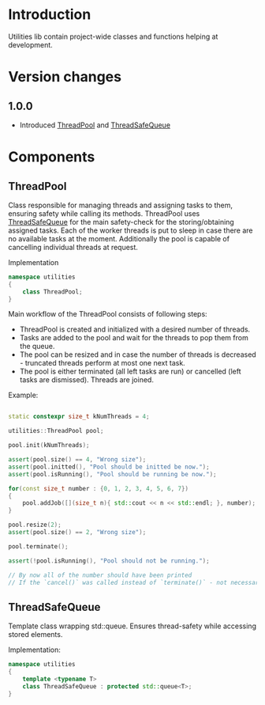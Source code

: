 # Introduction

Utilities lib contain project-wide classes and functions helping at development.

# Version changes


## 1.0.0

- Introduced [ThreadPool](#ThreadPool) and [ThreadSafeQueue](#ThreadSafeQueue)

# Components

## ThreadPool

Class responsible for managing threads and assigning tasks to them, ensuring safety while calling its methods. ThreadPool uses [ThreadSafeQueue](#ThreadSafeQueue) for the main safety-check for the storing/obtaining assigned tasks. Each of the worker threads is put to sleep in case there are no available tasks at the moment. Additionally the pool is capable of cancelling individual threads at request.

Implementation
```cpp
namespace utilities
{
    class ThreadPool;
}
```

Main workflow of the ThreadPool consists of following steps:
- ThreadPool is created and initialized with a desired number of threads.
- Tasks are added to the pool and wait for the threads to pop them from the queue.
- The pool can be resized and in case the number of threads is decreased - truncated threads perform at most one next task.
- The pool is either terminated (all left tasks are run) or cancelled (left tasks are dismissed). Threads are joined.

Example:
```cpp

static constexpr size_t kNumThreads = 4;

utilities::ThreadPool pool;

pool.init(kNumThreads);

assert(pool.size() == 4, "Wrong size");
assert(pool.initted(), "Pool should be initted be now.");
assert(pool.isRunning(), "Pool should be running be now.");

for(const size_t number : {0, 1, 2, 3, 4, 5, 6, 7})
{
    pool.addJob([](size_t n){ std::cout << n << std::endl; }, number);
}

pool.resize(2);
assert(pool.size() == 2, "Wrong size");

pool.terminate();

assert(!pool.isRunning(), "Pool should not be running.");

// By now all of the number should have been printed
// If the `cancel()` was called instead of `terminate()` - not necessarily
```

## ThreadSafeQueue

Template class wrapping std::queue. Ensures thread-safety while accessing stored elements.

Implementation:
```cpp
namespace utilities
{
    template <typename T>
    class ThreadSafeQueue : protected std::queue<T>;
}
```
